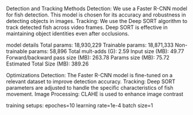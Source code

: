 Detection and Tracking Methods
Detection: We use a Faster R-CNN model for fish detection. This model is chosen for its accuracy and robustness in detecting objects in images.
Tracking: We use the Deep SORT algorithm to track detected fish across video frames. Deep SORT is effective in maintaining object identities even after occlusions.

model details
Total params: 18,930,229
Trainable params: 18,871,333
Non-trainable params: 58,896
Total mult-adds (G): 2.59
Input size (MB): 49.77
Forward/backward pass size (MB): 263.78
Params size (MB): 75.72
Estimated Total Size (MB): 389.26




Optimizations
Detection: The Faster R-CNN model is fine-tuned on a relevant dataset to improve detection accuracy.
Tracking: Deep SORT parameters are adjusted to handle the specific characteristics of fish movement.
Image Processing: CLAHE is used to enhance image contrast


training setups:
epoches=10
learning rate=1e-4
batch size=1
